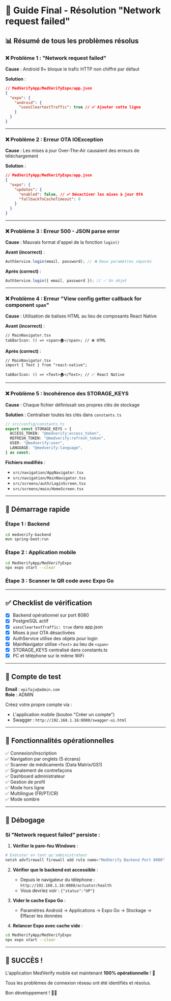 # 🎉 Guide Final - Résolution "Network request failed"

## 📊 Résumé de tous les problèmes résolus

### ❌ Problème 1 : "Network request failed"

**Cause** : Android 9+ bloque le trafic HTTP non chiffré par défaut

**Solution** :

```json
// MedVerifyApp/MedVerifyExpo/app.json
{
  "expo": {
    "android": {
      "usesCleartextTraffic": true // ✅ Ajouter cette ligne
    }
  }
}
```

---

### ❌ Problème 2 : Erreur OTA IOException

**Cause** : Les mises à jour Over-The-Air causaient des erreurs de téléchargement

**Solution** :

```json
// MedVerifyApp/MedVerifyExpo/app.json
{
  "expo": {
    "updates": {
      "enabled": false, // ✅ Désactiver les mises à jour OTA
      "fallbackToCacheTimeout": 0
    }
  }
}
```

---

### ❌ Problème 3 : Erreur 500 - JSON parse error

**Cause** : Mauvais format d'appel de la fonction `login()`

**Avant (incorrect)** :

```typescript
AuthService.login(email, password); // ❌ Deux paramètres séparés
```

**Après (correct)** :

```typescript
AuthService.login({ email, password }); // ✅ Un objet
```

---

### ❌ Problème 4 : Erreur "View config getter callback for component `span`"

**Cause** : Utilisation de balises HTML au lieu de composants React Native

**Avant (incorrect)** :

```tsx
// MainNavigator.tsx
tabBarIcon: () => <span>🏠</span>; // ❌ HTML
```

**Après (correct)** :

```tsx
// MainNavigator.tsx
import { Text } from "react-native";

tabBarIcon: () => <Text>🏠</Text>; // ✅ React Native
```

---

### ❌ Problème 5 : Incohérence des STORAGE_KEYS

**Cause** : Chaque fichier définissait ses propres clés de stockage

**Solution** : Centraliser toutes les clés dans `constants.ts`

```typescript
// src/config/constants.ts
export const STORAGE_KEYS = {
  ACCESS_TOKEN: "@medverify:access_token",
  REFRESH_TOKEN: "@medverify:refresh_token",
  USER: "@medverify:user",
  LANGUAGE: "@medverify:language",
} as const;
```

**Fichiers modifiés** :

- `src/navigation/AppNavigator.tsx`
- `src/navigation/MainNavigator.tsx`
- `src/screens/auth/LoginScreen.tsx`
- `src/screens/main/HomeScreen.tsx`

---

## 🚀 Démarrage rapide

### Étape 1 : Backend

```bash
cd medverify-backend
mvn spring-boot:run
```

### Étape 2 : Application mobile

```bash
cd MedVerifyApp/MedVerifyExpo
npx expo start --clear
```

### Étape 3 : Scanner le QR code avec Expo Go

---

## ✅ Checklist de vérification

- [x] Backend opérationnel sur port 8080
- [x] PostgreSQL actif
- [x] `usesCleartextTraffic: true` dans app.json
- [x] Mises à jour OTA désactivées
- [x] AuthService utilise des objets pour login
- [x] MainNavigator utilise `<Text>` au lieu de `<span>`
- [x] STORAGE_KEYS centralisé dans constants.ts
- [x] PC et téléphone sur le même WiFi

---

## 🎯 Compte de test

**Email** : `epifaju@admin.com`  
**Role** : ADMIN

Créez votre propre compte via :

- L'application mobile (bouton "Créer un compte")
- Swagger : `http://192.168.1.16:8080/swagger-ui.html`

---

## 📱 Fonctionnalités opérationnelles

✅ Connexion/Inscription  
✅ Navigation par onglets (5 écrans)  
✅ Scanner de médicaments (Data Matrix/GS1)  
✅ Signalement de contrefaçons  
✅ Dashboard administrateur  
✅ Gestion de profil  
✅ Mode hors ligne  
✅ Multilingue (FR/PT/CR)  
✅ Mode sombre

---

## 🐛 Débogage

### Si "Network request failed" persiste :

1. **Vérifier le pare-feu Windows** :

```powershell
# Exécuter en tant qu'administrateur
netsh advfirewall firewall add rule name="MedVerify Backend Port 8080" dir=in action=allow protocol=TCP localport=8080
```

2. **Vérifier que le backend est accessible** :

   - Depuis le navigateur du téléphone : `http://192.168.1.16:8080/actuator/health`
   - Vous devriez voir : `{"status":"UP"}`

3. **Vider le cache Expo Go** :

   - Paramètres Android → Applications → Expo Go → Stockage → Effacer les données

4. **Relancer Expo avec cache vide** :

```bash
cd MedVerifyApp/MedVerifyExpo
npx expo start --clear
```

---

## 🎊 SUCCÈS !

L'application MedVerify mobile est maintenant **100% opérationnelle** ! 🚀

Tous les problèmes de connexion réseau ont été identifiés et résolus.

Bon développement ! 💊📱
